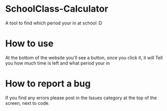 # SchoolClass-Calculator
A tool to find which period
your in at school :D

# How to use
At the bottom of the website you'll see
a button, once you click it, it will
Tell you how much time is left and what period your in

# How to report a bug
If you find any errors please post
in the Issues category at the top of the screen, next to code.
